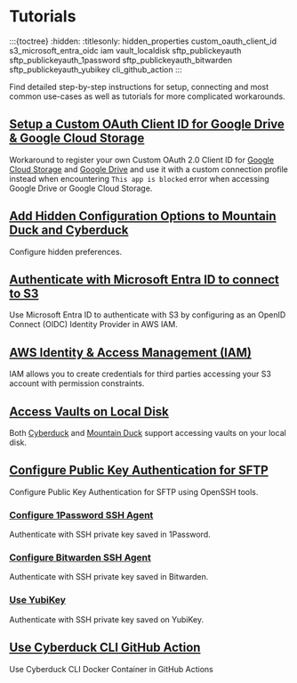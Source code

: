 Tutorials
====

:::{toctree}
:hidden:
:titlesonly:
hidden_properties
custom_oauth_client_id
s3_microsoft_entra_oidc
iam
vault_localdisk
sftp_publickeyauth
sftp_publickeyauth_1password
sftp_publickeyauth_bitwarden
sftp_publickeyauth_yubikey
cli_github_action
:::

Find detailed step-by-step instructions for setup, connecting and most common use-cases as well as tutorials for more complicated workarounds.

## [Setup a Custom OAuth Client ID for Google Drive & Google Cloud Storage](custom_oauth_client_id.md)
Workaround to register your own Custom OAuth 2.0 Client ID for [Google Cloud Storage](../protocols/googlecloudstorage.md) and [Google Drive](../protocols/googledrive.md) and use it with a custom connection profile instead when encountering `This app is blocked` error when accessing Google Drive or Google Cloud Storage.

## [Add Hidden Configuration Options to Mountain Duck and Cyberduck](hidden_properties.md)
Configure hidden preferences.

## [Authenticate with Microsoft Entra ID to connect to S3](s3_microsoft_entra_oidc.md)
Use Microsoft Entra ID to authenticate with S3 by configuring as an OpenID Connect (OIDC) Identity Provider in AWS IAM.

## [AWS Identity & Access Management (IAM)](iam.md)
IAM allows you to create credentials for third parties accessing your S3 account with permission constraints.

## [Access Vaults on Local Disk](vault_localdisk.md)
Both [Cyberduck](../cyberduck/index.md) and [Mountain Duck](../mountainduck/index.md) support accessing vaults on your local disk.

## [Configure Public Key Authentication for SFTP](sftp_publickeyauth.md)
Configure Public Key Authentication for SFTP using OpenSSH tools.

### [Configure 1Password SSH Agent](sftp_publickeyauth_1password.md)
Authenticate with SSH private key saved in 1Password.

### [Configure Bitwarden SSH Agent](sftp_publickeyauth_bitwarden.md)
Authenticate with SSH private key saved in Bitwarden.

### [Use YubiKey](sftp_publickeyauth_yubikey.md)
Authenticate with SSH private key saved on YubiKey.

## [Use Cyberduck CLI GitHub Action](cli_github_action.md)
Use Cyberduck CLI Docker Container in GitHub Actions